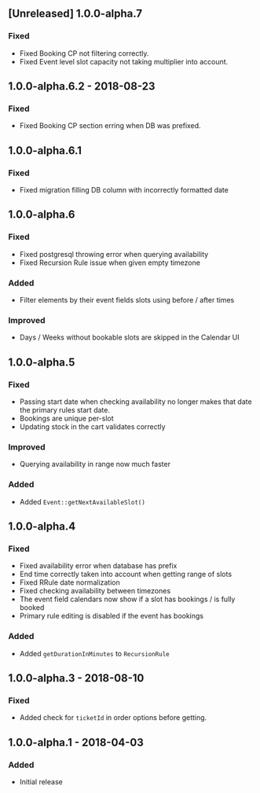## [Unreleased] 1.0.0-alpha.7
### Fixed
- Fixed Booking CP not filtering correctly.
- Fixed Event level slot capacity not taking multiplier into account.

## 1.0.0-alpha.6.2 - 2018-08-23
### Fixed
- Fixed Booking CP section erring when DB was prefixed.

## 1.0.0-alpha.6.1
### Fixed
- Fixed migration filling DB column with incorrectly formatted date

## 1.0.0-alpha.6
### Fixed
- Fixed postgresql throwing error when querying availability
- Fixed Recursion Rule issue when given empty timezone

### Added
- Filter elements by their event fields slots using before / after times

### Improved
- Days / Weeks without bookable slots are skipped in the Calendar UI

## 1.0.0-alpha.5
### Fixed
- Passing start date when checking availability no longer makes that date the primary rules start date.
- Bookings are unique per-slot
- Updating stock in the cart validates correctly

### Improved
- Querying availability in range now much faster

### Added
- Added `Event::getNextAvailableSlot()`

## 1.0.0-alpha.4
### Fixed
- Fixed availability error when database has prefix
- End time correctly taken into account when getting range of slots
- Fixed RRule date normalization
- Fixed checking availability between timezones
- The event field calendars now show if a slot has bookings / is fully booked
- Primary rule editing is disabled if the event has bookings

### Added
- Added `getDurationInMinutes` to `RecursionRule`

## 1.0.0-alpha.3 - 2018-08-10
### Fixed
- Added check for `ticketId` in order options before getting.

## 1.0.0-alpha.1 - 2018-04-03
### Added
- Initial release
